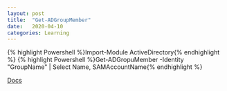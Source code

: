 ```yaml
---
layout: post
title:  "Get-ADGroupMember"
date:   2020-04-10
categories: Learning
---
```

{% highlight Powershell %}Import-Module ActiveDirectory{% endhighlight %}
{% highlight Powershell %}Get-ADGropuMember -Identity "GroupName" | Select Name, SAMAccountName{% endhighlight %}

<a href="https://docs.microsoft.com/en-us/powershell/module/activedirectory/get-adgroupmember?view=winserver2012-ps">Docs
